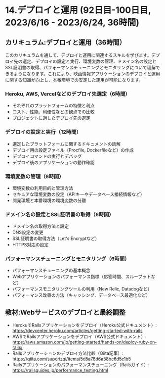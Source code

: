 # 14.デプロイと運用 (92日目-100日目, 2023/6/16 - 2023/6/24, 36時間)

## カリキュラム:デプロイと運用（36時間）
このカリキュラムを通して、デプロイと運用に関連するスキルを学びます。デプロイ先の選定、デプロイの設定と実行、環境変数の管理、ドメイン名の設定とSSL証明書の取得、パフォーマンスチューニングとモニタリングについて理解できるようになります。これにより、映画情報アプリケーションのデプロイと運用に関する知識が向上し、本番環境での安定した運用が可能になります。
### Heroku, AWS, Vercelなどのデプロイ先選定（6時間）
- それぞれのプラットフォームの特徴と利点
- コスト、性能、利便性などの観点での比較
- プロジェクトに適したデプロイ先の選定
### デプロイの設定と実行（12時間）
- 選定したプラットフォームに関するドキュメントの読解
- デプロイ用の設定ファイル（Procfile, Dockerfileなど）の作成
- デプロイコマンドの実行とデバッグ
- デプロイ後のアプリケーションの動作確認
### 環境変数の管理（6時間）
- 環境変数の利用目的と管理方法
- セキュアな環境変数の設定（APIキーやデータベース接続情報など）
- 開発環境と本番環境の環境変数の分離
### ドメイン名の設定とSSL証明書の取得（6時間）
- ドメイン名の取得方法と設定
- DNS設定の変更
- SSL証明書の取得方法（Let's Encryptなど）
- HTTPS対応の設定
### パフォーマンスチューニングとモニタリング（6時間）
- パフォーマンスチューニングの基本概念
- Webアプリケーションのパフォーマンス指標（応答時間、スループットなど）
- パフォーマンスモニタリングツールの利用（New Relic, Datadogなど）
- パフォーマンス改善の方法（キャッシング、データベース最適化など）

## 教材:Webサービスのデプロイと最終調整
- HerokuでRailsアプリケーションをデプロイ（Heroku公式ドキュメント）: https://devcenter.heroku.com/articles/getting-started-with-rails
- AWSでRailsアプリケーションをデプロイ（AWS公式ドキュメント）: https://aws.amazon.com/jp/getting-started/hands-on/deploy-ruby-on-rails/
- Railsアプリケーションのデプロイ方法比較（Qiita記事）: https://qiita.com/superizqi/items/5d5a78d6a58bc6d5c1b5
- Railsアプリケーションのパフォーマンスチューニング（Railsガイド）: https://railsguides.jp/performance_testing.html
